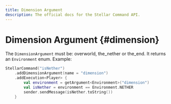 ```yaml
---
title: Dimension Argument
description: The official docs for the Stellar Command API.
---
```


# Dimension Argument {#dimension}

The `DimensionArgument` must be: overworld, the_nether or the_end. It returns an `Environment` enum. Example:

```kotlin
StellarCommand("isNether")
    .addDimensionArgument(name = "dimension")
    .addExecution<Player> {
        val environment = getArgument<Environment>("dimension")
        val isNether = environment == Environment.NETHER
        sender.sendMessage(isNether.toString())
    }
```
